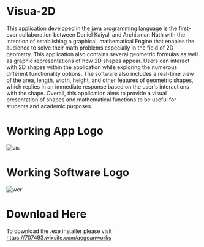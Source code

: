 # Visua-2D

This application developed in the java programming language is the first-ever collaboration between Daniel Kaiyali and Archisman Nath with the intention of establishing a graphical, mathematical Engine that enables the audience to solve their math problems especially in the field of 2D geometry. This application also contains several geometric formulas as well as graphic representations of how 2D shapes appear. Users can interact with 2D shapes within the application while exploring the numerous different functionality options. The software also includes a real-time view of the area, length, width, height, and other features of geometric shapes, which replies in an immediate response based on the user's interactions with the shape. Overall, this application aims to provide a visual presentation of shapes and mathematical functions to be useful for students and academic purposes. 

# Working App Logo
![vis](https://user-images.githubusercontent.com/61641517/155861776-2c93891f-0154-46e4-ac04-5aca1f2a9618.png)

# Working Software Logo
![wer'](https://user-images.githubusercontent.com/61641517/155861817-782fb8fe-6607-47ab-a00e-24267d502f4a.png)

# Download Here
To download the .exe installer please visit https://707493.wixsite.com/aegeanworks



